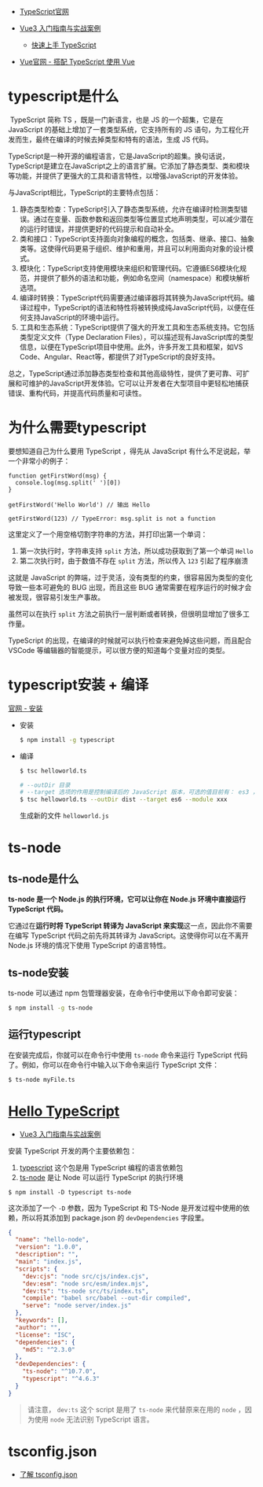 * [TypeScript官网](https://www.tslang.cn/docs/home.html)
* [Vue3 入门指南与实战案例](https://vue3.chengpeiquan.com/)
    * [快速上手 TypeScript](https://vue3.chengpeiquan.com/typescript.html#快速上手-typescript)

* [Vue官网 - 搭配 TypeScript 使用 Vue](https://cn.vuejs.org/guide/typescript/overview.html)



# typescript是什么

​		TypeScript 简称 TS ，既是一门新语言，也是 JS 的一个超集，它是在 JavaScript 的基础上增加了一套类型系统，它支持所有的 JS 语句，为工程化开发而生，最终在编译的时候去掉类型和特有的语法，生成 JS 代码。

​		TypeScript是一种开源的编程语言，它是JavaScript的超集。换句话说，TypeScript是建立在JavaScript之上的语言扩展。它添加了静态类型、类和模块等功能，并提供了更强大的工具和语言特性，以增强JavaScript的开发体验。

与JavaScript相比，TypeScript的主要特点包括：

1. 静态类型检查：TypeScript引入了静态类型系统，允许在编译时检测类型错误。通过在变量、函数参数和返回类型等位置显式地声明类型，可以减少潜在的运行时错误，并提供更好的代码提示和自动补全。
2. 类和接口：TypeScript支持面向对象编程的概念，包括类、继承、接口、抽象类等。这使得代码更易于组织、维护和重用，并且可以利用面向对象的设计模式。
3. 模块化：TypeScript支持使用模块来组织和管理代码。它遵循ES6模块化规范，并提供了额外的语法和功能，例如命名空间（namespace）和模块解析选项。
4. 编译时转换：TypeScript代码需要通过编译器将其转换为JavaScript代码。编译过程中，TypeScript的语法和特性将被转换成纯JavaScript代码，以便在任何支持JavaScript的环境中运行。
5. 工具和生态系统：TypeScript提供了强大的开发工具和生态系统支持。它包括类型定义文件（Type Declaration Files），可以描述现有JavaScript库的类型信息，以便在TypeScript项目中使用。此外，许多开发工具和框架，如VS Code、Angular、React等，都提供了对TypeScript的良好支持。

​		总之，TypeScript通过添加静态类型检查和其他高级特性，提供了更可靠、可扩展和可维护的JavaScript开发体验。它可以让开发者在大型项目中更轻松地捕获错误、重构代码，并提高代码质量和可读性。



# 为什么需要typescript

要想知道自己为什么要用 TypeScript ，得先从 JavaScript 有什么不足说起，举一个非常小的例子：

```tsx
function getFirstWord(msg) {
  console.log(msg.split(' ')[0])
}

getFirstWord('Hello World') // 输出 Hello

getFirstWord(123) // TypeError: msg.split is not a function
```

这里定义了一个用空格切割字符串的方法，并打印出第一个单词：

1. 第一次执行时，字符串支持 `split` 方法，所以成功获取到了第一个单词 `Hello`
2. 第二次执行时，由于数值不存在 `split` 方法，所以传入 `123` 引起了程序崩溃

这就是 JavaScript 的弊端，过于灵活，没有类型的约束，很容易因为类型的变化导致一些本可避免的 BUG 出现，而且这些 BUG 通常需要在程序运行的时候才会被发现，很容易引发生产事故。

虽然可以在执行 `split` 方法之前执行一层判断或者转换，但很明显增加了很多工作量。

TypeScript 的出现，在编译的时候就可以执行检查来避免掉这些问题，而且配合 VSCode 等编辑器的智能提示，可以很方便的知道每个变量对应的类型。



# typescript安装 + 编译

[官网 - 安装](https://www.tslang.cn/index.html#download-links)

- 安装

    ```bash
    $ npm install -g typescript
    ```

- 编译

    ``` bash
    $ tsc helloworld.ts
    
    # --outDir 目录
    # --target 选项的作用是控制编译后的 JavaScript 版本，可选的值目前有： es3 ， es5 ， es6 ， es2015 ， es2016 ， es2017 ， es2018 ， es2019 ， es2020 ， es2021 ， es2022 ， esnext ，分别对应不同的 JS 规范（所以未来的可选值会根据 JS 规范一起增加）。
    $ tsc helloworld.ts --outDir dist --target es6 --module xxx
    ```

    生成新的文件 `helloworld.js`





# ts-node

## ts-node是什么

**ts-node 是一个 Node.js 的执行环境，它可以让你在 Node.js 环境中直接运行 TypeScript 代码。**

它通过在**运行时将 TypeScript 转译为 JavaScript 来实现**这一点，因此你不需要在编写 TypeScript 代码之前先将其转译为 JavaScript。这使得你可以在不离开 Node.js 环境的情况下使用 TypeScript 的语言特性。



## ts-node安装

ts-node 可以通过 npm 包管理器安装，在命令行中使用以下命令即可安装：

```bash
$ npm install -g ts-node
```



## 运行typescript

在安装完成后，你就可以在命令行中使用 `ts-node` 命令来运行 TypeScript 代码了。例如，你可以在命令行中输入以下命令来运行 TypeScript 文件：

```bash
$ ts-node myFile.ts
```



# [Hello TypeScript](https://vue3.chengpeiquan.com/typescript.html#hello-typescript)

* [Vue3 入门指南与实战案例](https://vue3.chengpeiquan.com/)

安装 TypeScript 开发的两个主要依赖包：

1. [typescript](https://www.npmjs.com/package/typescript) 这个包是用 TypeScript 编程的语言依赖包
2. [ts-node](https://www.npmjs.com/package/ts-node) 是让 Node 可以运行 TypeScript 的执行环境

```shell
$ npm install -D typescript ts-node
```

这次添加了一个 `-D` 参数，因为 TypeScript 和 TS-Node 是开发过程中使用的依赖，所以将其添加到 package.json 的 `devDependencies` 字段里。

```json
{
  "name": "hello-node",
  "version": "1.0.0",
  "description": "",
  "main": "index.js",
  "scripts": {
    "dev:cjs": "node src/cjs/index.cjs",
    "dev:esm": "node src/esm/index.mjs",
    "dev:ts": "ts-node src/ts/index.ts",
    "compile": "babel src/babel --out-dir compiled",
    "serve": "node server/index.js"
  },
  "keywords": [],
  "author": "",
  "license": "ISC",
  "dependencies": {
    "md5": "^2.3.0"
  },
  "devDependencies": {
    "ts-node": "^10.7.0",
    "typescript": "^4.6.3"
  }
}
```

> 请注意， `dev:ts` 这个 script 是用了 `ts-node` 来代替原来在用的 `node` ，因为使用 `node` 无法识别 TypeScript 语言。





# tsconfig.json

* [了解 tsconfig.json](https://vue3.chengpeiquan.com/typescript.html#%E4%BA%86%E8%A7%A3-tsconfig-json)























